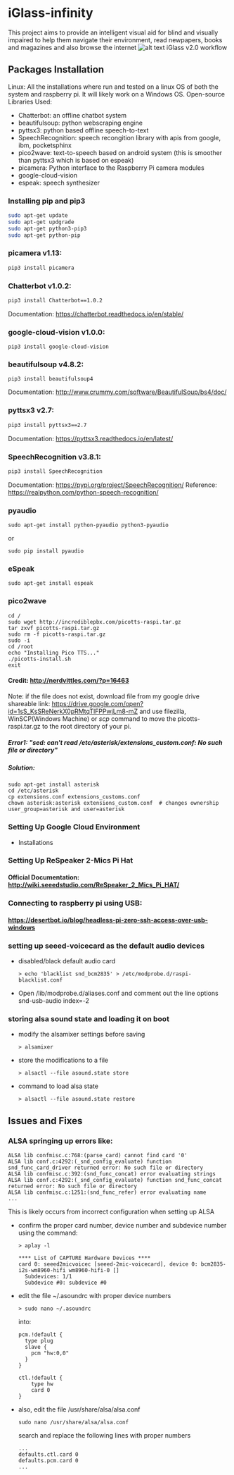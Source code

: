 
# iGlass-infinity
This project aims to provide an intelligent visual aid for blind and visually impaired to help them navigate their environment, read newpapers, books and magazines and also browse the internet
![alt text](https://github.com/mustious/iGlass/blob/master/iGlass_workflow.jpg)
         iGlass v2.0 workflow
## Packages Installation
Linux: All the installations where run and tested on a linux OS of both the system and raspberry pi. It will likely work on a Windows OS.
Open-source Libraries Used:
* Chatterbot: an offline chatbot system
* beautifulsoup: python webscraping engine
* pyttsx3: python based offline speech-to-text
* SpeechRecognition: speech recongition library with apis from google, ibm, pocketsphinx
* pico2wave: text-to-speech based on android system (this is smoother than pyttsx3 which is based on espeak)
* picamera: Python interface to the Raspberry Pi camera modules
* google-cloud-vision
* espeak: speech synthesizer

### Installing pip and pip3
```sh
sudo apt-get update
sudo apt-get updgrade
sudo apt-get python3-pip3
sudo apt-get python-pip
```
### picamera v1.13:
```sh
pip3 install picamera
```
### Chatterbot v1.0.2:
```sh
pip3 install Chatterbot==1.0.2
```
   Documentation: <https://chatterbot.readthedocs.io/en/stable/>
   
### google-cloud-vision v1.0.0:
```
pip3 install google-cloud-vision
```
### beautifulsoup v4.8.2:
```
pip3 install beautifulsoup4
```
   Documentation: <http://www.crummy.com/software/BeautifulSoup/bs4/doc/>

### pyttsx3 v2.7:
```sh
pip3 install pyttsx3==2.7
```
   Documentation: <https://pyttsx3.readthedocs.io/en/latest/>

### SpeechRecognition v3.8.1:
```sh
pip3 install SpeechRecognition
```
   Documentation: <https://pypi.org/project/SpeechRecognition/>
            Reference: <https://realpython.com/python-speech-recognition/>
### pyaudio
```
sudo apt-get install python-pyaudio python3-pyaudio
```
or
```
sudo pip install pyaudio
```
### eSpeak
```
sudo apt-get install espeak
```

### pico2wave
```
cd /
sudo wget http://incrediblepbx.com/picotts-raspi.tar.gz
tar zxvf picotts-raspi.tar.gz
sudo rm -f picotts-raspi.tar.gz
sudo -i
cd /root
echo "Installing Pico TTS..."
./picotts-install.sh
exit
```
#### Credit: <http://nerdvittles.com/?p=16463>

Note: if the file does not exist, download file from my google drive shareable link: https://drive.google.com/open?id=1sS_KsSReNerkX0pRMtqTlFPPwjLm8-mZ and use filezilla, WinSCP(Windows Machine) or <i>scp</i> command to move the picotts-raspi.tar.gz to the root directory of your pi.  
##### Error1: "sed: can't read /etc/asterisk/extensions_custom.conf: No such file or directory"
##### Solution:
```
sudo apt-get install asterisk
cd /etc/asterisk
cp extensions.conf extensions_customs.conf
chown asterisk:asterisk extensions_custom.conf  # changes ownership user_group=asterisk and user=asterisk
```
### Setting Up Google Cloud Environment
* Installations

### Setting Up ReSpeaker 2-Mics Pi Hat
#### Official Documentation: http://wiki.seeedstudio.com/ReSpeaker_2_Mics_Pi_HAT/

### Connecting to raspberry pi using USB: 
#### https://desertbot.io/blog/headless-pi-zero-ssh-access-over-usb-windows

### setting up seeed-voicecard as the default audio devices
* disabled/black default audio card
    ```
    > echo 'blacklist snd_bcm2835' > /etc/modprobe.d/raspi-blacklist.conf
    ```
* Open /lib/modprobe.d/aliases.conf and comment out the line options snd-usb-audio index=-2

### storing alsa sound state and loading it on boot
* modify the alsamixer settings before saving
    ```
    > alsamixer
    ```
* store the modifications to a file
    ```
    > alsactl --file asound.state store
    ```
* command to load alsa state
    ```
    > alsactl --file asound.state restore
    ```
## Issues and Fixes
### ALSA springing up errors like:
```
ALSA lib confmisc.c:768:(parse_card) cannot find card '0'
ALSA lib conf.c:4292:(_snd_config_evaluate) function snd_func_card_driver returned error: No such file or directory
ALSA lib confmisc.c:392:(snd_func_concat) error evaluating strings
ALSA lib conf.c:4292:(_snd_config_evaluate) function snd_func_concat returned error: No such file or directory
ALSA lib confmisc.c:1251:(snd_func_refer) error evaluating name
...
```
This is likely occurs from incorrect configuration when setting up ALSA
* confirm the proper card number, device number and subdevice number using the command:
    ```
    > aplay -l
    ```
    ```
    **** List of CAPTURE Hardware Devices ****
    card 0: seeed2micvoicec [seeed-2mic-voicecard], device 0: bcm2835-i2s-wm8960-hifi wm8960-hifi-0 []
      Subdevices: 1/1
      Subdevice #0: subdevice #0
    
    ```
* edit the file ~/.asoundrc with proper device numbers
    ```
    > sudo nano ~/.asoundrc
    ```
    into:
    ```
    pcm.!default {
      type plug
      slave {
        pcm "hw:0,0"
      }
    }
    
    ctl.!default {
        type hw
        card 0
    }
    ```
* also, edit the file /usr/share/alsa/alsa.conf
    ```
    sudo nano /usr/share/alsa/alsa.conf
    ```
    search and replace the following lines with proper numbers
    ```
    ...
    defaults.ctl.card 0
    defaults.pcm.card 0
    ...
    ```
